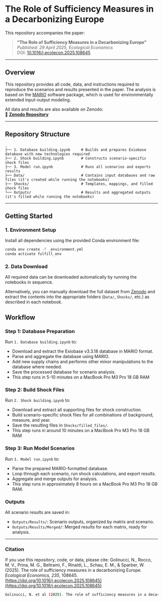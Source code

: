 # The Role of Sufficiency Measures in a Decarbonizing Europe

This repository accompanies the paper:

> **"The Role of Sufficiency Measures in a Decarbonizing Europe"**  
> *Published: 29 April 2025, Ecological Economics*  
> DOI: [10.1016/j.ecolecon.2025.108645](https://doi.org/10.1016/j.ecolecon.2025.108645)

---

## Overview

This repository provides all code, data, and instructions required to reproduce the scenarios and results presented in the paper. The analysis is based on the [MARIO](https://github.com/it-is-me-mario/MARIO) software package, which is used for environmentally extended input-output modeling.

All data and results are also available on Zenodo:  
🔗 **[Zenodo Repository](https://doi.org/10.5281/zenodo.15070606)**

---

## Repository Structure

```
.
├── 1. Database building.ipynb     # Builds and prepares Exiobase database with new technologies required
├── 2. Shock building.ipynb        # Constructs scenario-specific shock files 
├── 3. Model run.ipynb             # Runs all scenarios and exports results
├── Data/                          # Contains input databases and raw files (it's created while running the notebooks)
├── Shocks/                        # Templates, mappings, and filled shock files
└── Outputs/                       # Results and aggregated outputs (it's filled while running the notebooks)
```

---

## Getting Started

### 1. Environment Setup

Install all dependencies using the provided Conda environment file:

```bash
conda env create -f _environment.yml
conda activate fulfill_env

```

### 2. Data Download

All required data can be downloaded automatically by running the notebooks in sequence.

Alternatively, you can manually download the full dataset from [Zenodo](https://doi.org/10.5281/zenodo.15070606) and extract the contents into the appropriate folders (`Data/`, `Shocks/`, etc.) as described in each notebook.


## Workflow 
### Step 1: Database Preparation

Run `1. Database building.ipynb` to:

- Download and extract the Exiobase v3.3.18 database in MARIO format.  
- Parse and aggregate the database using MARIO.  
- Add new supply chains and performs other minor manipulations to the database where needed.  
- Save the processed database for scenario analysis.
- This step runs in 5-10 minutes on a MacBook Pro M3 Pro 18 GB RAM


### Step 2: Build Shock Files

Run `2. Shock building.ipynb` to:

- Download and extract all supporting files for shock construction.  
- Build scenario-specific shock files for all combinations of background, measure, and year.  
- Save the resulting files in `Shocks/filled_files/`.
- This step runs in around 10 minutes on a MacBook Pro M3 Pro 18 GB RAM

### Step 3: Run Model Scenarios

Run `3. Model run.ipynb` to:

- Parse the prepared MARIO-formatted database.  
- Loop through each scenario, run shock calculations, and export results.  
- Aggregate and merge outputs for analysis.
- This step runs in approximately 8 hours on a MacBook Pro M3 Pro 18 GB RAM. 

### Outputs

All scenario results are saved in:

- `Outputs/Results/`: Scenario outputs, organized by matrix and scenario.  
- `Outputs/Results/Merged/`: Merged results for each matrix, ready for analysis.


---

### Citation

If you use this repository, code, or data, please cite:
Golinucci, N., Rocco, M. V., Prina, M. G., Beltrami, F., Rinaldi, L., Schau, E. M., & Sparber, W. (2025). The role of sufficiency measures in a decarbonizing Europe. *Ecological Economics, 235*, 108645. [https://doi.org/10.1016/j.ecolecon.2025.108645](https://doi.org/10.1016/j.ecolecon.2025.108645)

```bash
Golinucci, N. et al (2025). The role of sufficiency measures in a decarbonizing Europe. Ecological Economics, 235, 108645. https://doi.org/10.1016/j.ecolecon.2025.108645
```
